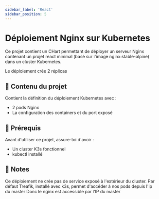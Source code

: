 ```yaml
---
sidebar_label: 'React'
sidebar_position: 5
---
```


# Déploiement Nginx sur Kubernetes

Ce projet contient un CHart permettant de déployer un serveur Nginx contenant un projet react minimal (basé sur l'image nginx:stable-alpine) dans un cluster Kubernetes.

Le déploiement crée 2 réplicas

## 📂 Contenu du projet

Contient la définition du déploiement Kubernetes avec :

- 2 pods Nginx
- La configuration des containers et du port exposé

## 🚀 Prérequis

Avant d'utiliser ce projet, assure-toi d'avoir :

- Un cluster K3s fonctionnel
- kubectl installé

## 📌 Notes

Ce déploiement ne crée pas de service exposé à l'extérieur du cluster.
Par défaut Treafik, installé avec k3s, permet d'accéder à nos pods depuis l'ip du master
Donc le nginx est accessible par l'IP du master